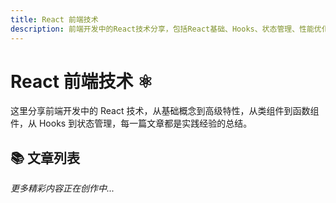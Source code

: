 ```yaml
---
title: React 前端技术
description: 前端开发中的React技术分享，包括React基础、Hooks、状态管理、性能优化和最佳实践
---
```


# React 前端技术 ⚛️

这里分享前端开发中的 React 技术，从基础概念到高级特性，从类组件到函数组件，从 Hooks 到状态管理，每一篇文章都是实践经验的总结。

## 📚 文章列表

<ArticleList pathPrefix="/frontend/react" />

_更多精彩内容正在创作中..._
